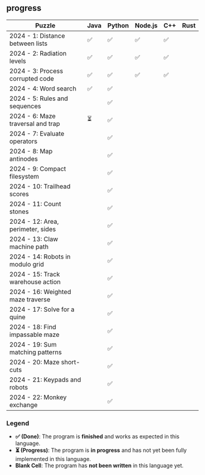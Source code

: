 ## progress

| Puzzle                            | Java | Python | Node.js | C++ | Rust |
|-----------------------------------|------|--------|---------|-----|---------|
| 2024 - 1: Distance between lists  | ✅   | ✅     |  ✅     | ✅  |         |
| 2024 - 2: Radiation levels        | ✅   | ✅     |  ✅     | ✅  |         |
| 2024 - 3: Process corrupted code  | ✅   | ✅     |  ✅     | ✅  |         |
| 2024 - 4: Word search             | ✅   | ✅     |         |     |         |
| 2024 - 5: Rules and sequences     |      | ✅     |         |     |         |
| 2024 - 6: Maze traversal and trap | ⏳   | ✅     |         |     |         |
| 2024 - 7: Evaluate operators      |      | ✅     |         |     |         |
| 2024 - 8: Map antinodes           |      | ✅     |         |     |         |
| 2024 - 9: Compact filesystem      |      | ✅     |         |     |         |
| 2024 - 10: Trailhead scores       |      | ✅     |         |     |         |
| 2024 - 11: Count stones           |      | ✅     |         |     |         |
| 2024 - 12: Area, perimeter, sides |      | ✅     |         |     |         |
| 2024 - 13: Claw machine path      |      | ✅     |         |     |         |
| 2024 - 14: Robots in modulo grid  |      | ✅     |         |     |         |
| 2024 - 15: Track warehouse action |      | ✅     |         |     |         |
| 2024 - 16: Weighted maze traverse |      | ✅     |         |     |         |
| 2024 - 17: Solve for a quine      |      | ✅     |         |     |         |
| 2024 - 18: Find impassable maze   |      | ✅     |         |     |         |
| 2024 - 19: Sum matching patterns  |      | ✅     |         |     |         |
| 2024 - 20: Maze short-cuts        |      | ✅     |         |     |         |
| 2024 - 21: Keypads and robots     |      | ✅     |         |     |         |
| 2024 - 22: Monkey exchange        |      | ✅     |         |     |         |

### Legend

- **✅ (Done)**: The program is **finished** and works as expected in this language.
- **⏳ (Progress)**: The program is **in progress** and has not yet been fully implemented in this language.
- **Blank Cell**: The program has **not been written** in this language yet.

